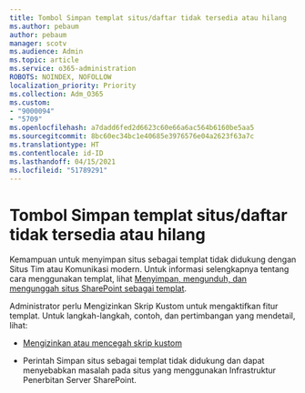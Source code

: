 ```yaml
---
title: Tombol Simpan templat situs/daftar tidak tersedia atau hilang
ms.author: pebaum
author: pebaum
manager: scotv
ms.audience: Admin
ms.topic: article
ms.service: o365-administration
ROBOTS: NOINDEX, NOFOLLOW
localization_priority: Priority
ms.collection: Adm_O365
ms.custom:
- "9000094"
- "5709"
ms.openlocfilehash: a7dadd6fed2d6623c60e66a6ac564b6160be5aa5
ms.sourcegitcommit: 8bc60ec34bc1e40685e3976576e04a2623f63a7c
ms.translationtype: HT
ms.contentlocale: id-ID
ms.lasthandoff: 04/15/2021
ms.locfileid: "51789291"
---
```

# <a name="save-sitelist-template-button-not-available-or-missing"></a>Tombol Simpan templat situs/daftar tidak tersedia atau hilang

Kemampuan untuk menyimpan situs sebagai templat tidak didukung dengan Situs Tim atau Komunikasi modern. Untuk informasi selengkapnya tentang cara menggunakan templat, lihat [Menyimpan, mengunduh, dan mengunggah situs SharePoint sebagai templat](https://docs.microsoft.com/sharepoint/dev/general-development/save-download-and-upload-a-sharepoint-site-as-a-template).

Administrator perlu Mengizinkan Skrip Kustom untuk mengaktifkan fitur templat. Untuk langkah-langkah, contoh, dan pertimbangan yang mendetail, lihat:

- [Mengizinkan atau mencegah skrip kustom](https://docs.microsoft.com/sharepoint/allow-or-prevent-custom-script)

- Perintah Simpan situs sebagai templat tidak didukung dan dapat menyebabkan masalah pada situs yang menggunakan Infrastruktur Penerbitan Server SharePoint.


